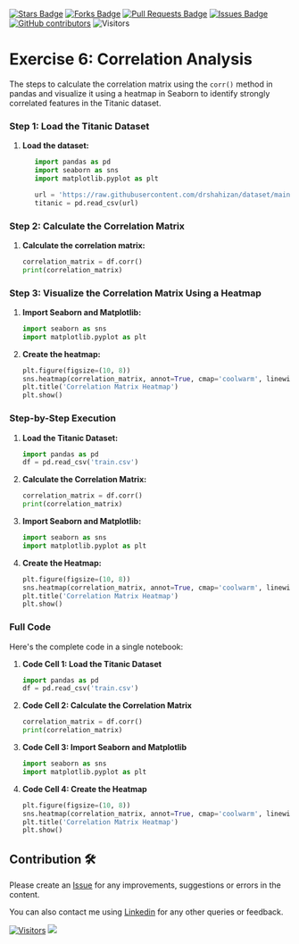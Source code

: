 
<a href="https://github.com/drshahizan/Python_EDA/stargazers"><img src="https://img.shields.io/github/stars/drshahizan/Python_EDA" alt="Stars Badge"/></a>
<a href="https://github.com/drshahizan/Python_EDA/network/members"><img src="https://img.shields.io/github/forks/drshahizan/Python_EDA" alt="Forks Badge"/></a>
<a href="https://github.com/drshahizan/Python_EDA/pulls"><img src="https://img.shields.io/github/issues-pr/drshahizan/Python_EDA" alt="Pull Requests Badge"/></a>
<a href="https://github.com/drshahizan/Python_EDA/issues"><img src="https://img.shields.io/github/issues/drshahizan/Python_EDA" alt="Issues Badge"/></a>
<a href="https://github.com/drshahizan/Python_EDA/graphs/contributors"><img alt="GitHub contributors" src="https://img.shields.io/github/contributors/drshahizan/Python_EDA?color=2b9348"></a>
![Visitors](https://api.visitorbadge.io/api/visitors?path=https%3A%2F%2Fgithub.com%2Fdrshahizan%2FPython_EDA&labelColor=%23d9e3f0&countColor=%23697689&style=flat)

# Exercise 6: Correlation Analysis

The steps to calculate the correlation matrix using the `corr()` method in pandas and visualize it using a heatmap in Seaborn to identify strongly correlated features in the Titanic dataset.

### Step 1: Load the Titanic Dataset
1. **Load the dataset:**
   ```python
      import pandas as pd
      import seaborn as sns
      import matplotlib.pyplot as plt

      url = 'https://raw.githubusercontent.com/drshahizan/dataset/main/titanic/train.csv'
      titanic = pd.read_csv(url)
   ```

### Step 2: Calculate the Correlation Matrix
1. **Calculate the correlation matrix:**
   ```python
   correlation_matrix = df.corr()
   print(correlation_matrix)
   ```

### Step 3: Visualize the Correlation Matrix Using a Heatmap
1. **Import Seaborn and Matplotlib:**
   ```python
   import seaborn as sns
   import matplotlib.pyplot as plt
   ```

2. **Create the heatmap:**
   ```python
   plt.figure(figsize=(10, 8))
   sns.heatmap(correlation_matrix, annot=True, cmap='coolwarm', linewidths=0.5)
   plt.title('Correlation Matrix Heatmap')
   plt.show()
   ```

### Step-by-Step Execution

1. **Load the Titanic Dataset:**
   ```python
   import pandas as pd
   df = pd.read_csv('train.csv')
   ```

2. **Calculate the Correlation Matrix:**
   ```python
   correlation_matrix = df.corr()
   print(correlation_matrix)
   ```

3. **Import Seaborn and Matplotlib:**
   ```python
   import seaborn as sns
   import matplotlib.pyplot as plt
   ```

4. **Create the Heatmap:**
   ```python
   plt.figure(figsize=(10, 8))
   sns.heatmap(correlation_matrix, annot=True, cmap='coolwarm', linewidths=0.5)
   plt.title('Correlation Matrix Heatmap')
   plt.show()
   ```

### Full Code
Here's the complete code in a single notebook:

1. **Code Cell 1: Load the Titanic Dataset**
   ```python
   import pandas as pd
   df = pd.read_csv('train.csv')
   ```

2. **Code Cell 2: Calculate the Correlation Matrix**
   ```python
   correlation_matrix = df.corr()
   print(correlation_matrix)
   ```

3. **Code Cell 3: Import Seaborn and Matplotlib**
   ```python
   import seaborn as sns
   import matplotlib.pyplot as plt
   ```

4. **Code Cell 4: Create the Heatmap**
   ```python
   plt.figure(figsize=(10, 8))
   sns.heatmap(correlation_matrix, annot=True, cmap='coolwarm', linewidths=0.5)
   plt.title('Correlation Matrix Heatmap')
   plt.show()
   ```

## Contribution 🛠️
Please create an [Issue](https://github.com/drshahizan/Python_EDA/issues) for any improvements, suggestions or errors in the content.

You can also contact me using [Linkedin](https://www.linkedin.com/in/drshahizan/) for any other queries or feedback.

[![Visitors](https://api.visitorbadge.io/api/visitors?path=https%3A%2F%2Fgithub.com%2Fdrshahizan&labelColor=%23697689&countColor=%23555555&style=plastic)](https://visitorbadge.io/status?path=https%3A%2F%2Fgithub.com%2Fdrshahizan)
![](https://hit.yhype.me/github/profile?user_id=81284918)

